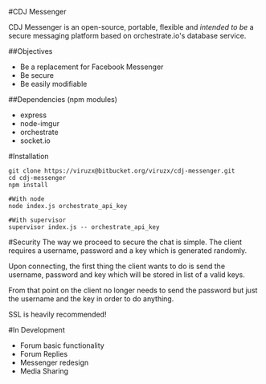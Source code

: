 #CDJ Messenger

CDJ Messenger is an open-source, portable, flexible and *intended to be* a secure messaging platform based on orchestrate.io's database service.

##Objectives

 - Be a replacement for Facebook Messenger
 - Be secure
 - Be easily modifiable

##Dependencies (npm modules)

 - express
 - node-imgur
 - orchestrate
 - socket.io

#Installation

```
git clone https://viruzx@bitbucket.org/viruzx/cdj-messenger.git
cd cdj-messenger
npm install

#With node
node index.js orchestrate_api_key

#With supervisor
supervisor index.js -- orchestrate_api_key
```
#Security
The way we proceed to secure the chat is simple. The client requires a username, password and a key which is generated randomly.

Upon connecting, the first thing the client wants to do is send the username, password and key which will be stored in list of a valid keys.

From that point on the client no longer needs to send the password but just the username and the key in order to do anything.

SSL is heavily recommended!

#In Development

 - Forum basic functionality
 - Forum Replies
 - Messenger redesign
 - Media Sharing
